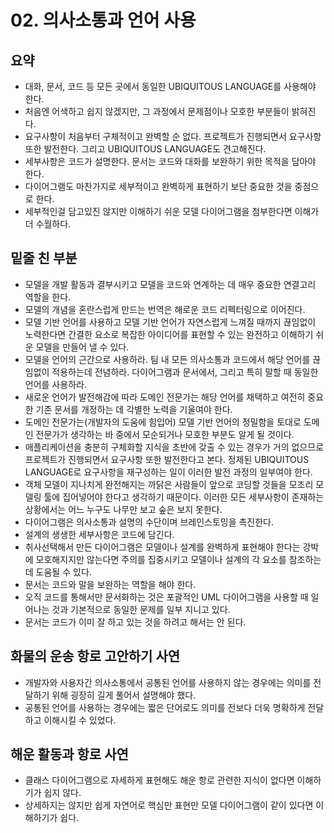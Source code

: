 # 02. 의사소통과 언어 사용

## 요약

- 대화, 문서, 코드 등 모든 곳에서 동일한 UBIQUITOUS LANGUAGE를 사용해야 한다.
- 처음엔 어색하고 쉽지 않겠지만, 그 과정에서 문제점이나 모호한 부분들이 밝혀진다.
- 요구사항이 처음부터 구체적이고 완벽할 순 없다. 프로젝트가 진행되면서 요구사항 또한 발전한다. 그리고 UBIQUITOUS LANGUAGE도 견고해진다.
- 세부사항은 코드가 설명한다. 문서는 코드와 대화를 보완하기 위한 목적을 담아야 한다.
- 다이어그램도 마찬가지로 세부적이고 완벽하게 표현하기 보단 중요한 것을 중점으로 한다.
- 세부적인걸 담고있진 않지만 이해하기 쉬운 모델 다이어그램을 첨부한다면 이해가 더 수월하다.

## 밑줄 친 부분

- 모델을 개발 활동과 결부시키고 모델을 코드와 연계하는 데 매우 중요한 연결고리 역할을 한다.
- 모델의 개념을 혼란스럽게 만드는 번역은 해로운 코드 리펙터링으로 이어진다.
- 모델 기반 언어를 사용하고 모델 기반 언어가 자연스럽게 느껴질 때까지 끊임없이 노력한다면 간결한 요소로 복잡한 아이디어를 표현할 수 있는 완전하고 이해하기 쉬운 모델을 만들어 낼 수 있다.
- 모델을 언어의 근간으로 사용하라. 팀 내 모든 의사소통과 코드에서 해당 언어를 끊임없이 적용하는데 전념하라. 다이어그램과 문서에서, 그리고 특히 말할 때 동일한 언어를 사용하라.
- 새로운 언어가 발전해감에 따라 도메인 전문가는 해당 언어를 채택하고 여전히 중요한 기존 문서를 개정하는 데 각별한 노력을 기울여야 한다.
- 도메인 전문가는(개발자의 도움에 힘입어) 모델 기반 언어의 정밀함을 토대로 도메인 전문가가 생각하는 바 중에서 모순되거나 모호한 부분도 알게 될 것이다.
- 애플리케이션을 충분히 구체화할 지식을 초반에 갖출 수 있는 경우가 거의 없으므로 프로젝트가 진행되면서 요구사항 또한 발전한다고 본다. 정제된 UBIQUITOUS LANGUAGE로 요구사항을 재구성하는 일이 이러한 발전 과정의 일부여야 한다.
- 객체 모델이 지나치게 완전해지는 까닭은 사람들이 앞으로 코딩할 것들을 모조리 모델링 툴에 집어넣어야 한다고 생각하기 때문이다. 이러한 모든 세부사항이 존재하는 상황에서는 어느 누구도 나무만 보고 숲은 보지 못한다.
- 다이어그램은 의사소통과 설명의 수단이며 브레인스토밍을 촉진한다.
- 설계의 생생한 세부사항은 코드에 담긴다.
- 취사선택해서 만든 다이어그램은 모델이나 설계를 완벽하게 표현해야 한다는 강박에 모호해지지만 않는다면 주의를 집중시키고 모델이나 설계의 각 요소를 참조하는 데 도움될 수 있다.
- 문서는 코드와 말을 보완하는 역할을 해야 한다.
- 오직 코드를 통해서만 문서화하는 것은 포괄적인 UML 다이어그램을 사용할 때 일어나는 것과 기본적으로 동일한 문제를 일부 지니고 있다.
- 문서는 코드가 이미 잘 하고 있는 것을 하려고 해서는 안 된다.

## 화물의 운송 항로 고안하기 사연

- 개발자와 사용자간 의사소통에서 공통된 언어를 사용하지 않는 경우에는 의미를 전달하기 위해 굉장히 길게 풀어서 설명해야 했다.
- 공통된 언어를 사용하는 경우에는 짧은 단어로도 의미를 전보다 더욱 명확하게 전달하고 이해시킬 수 있었다.

## 해운 활동과 항로 사연

- 클래스 다이어그램으로 자세하게 표현해도 해운 항로 관련한 지식이 없다면 이해하기가 쉽지 않다.
- 상세하지는 않지만 쉽게 자연어로 핵심만 표현만 모델 다이어그램이 같이 있다면 이해하기가 쉽다.
